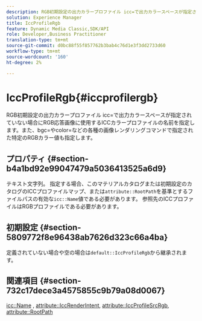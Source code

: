 ```yaml
---
description: RGB初期設定の出力カラープロファイル icc=で出力カラースペースが指定されていない場合にRGB応答画像に使用するICCカラープロファイルの名前を指定します。また、bgc=やcolor=などの各種の画像レンダリングコマンドで指定された特定のRGBカラー値も指定します。
solution: Experience Manager
title: IccProfileRgb
feature: Dynamic Media Classic,SDK/API
role: Developer,Business Practitioner
translation-type: tm+mt
source-git-commit: d0bc88f55f857762b3bab4c76d1e3f3dd2733d60
workflow-type: tm+mt
source-wordcount: '160'
ht-degree: 2%

---
```



# IccProfileRgb{#iccprofilergb}

RGB初期設定の出力カラープロファイル icc=で出力カラースペースが指定されていない場合にRGB応答画像に使用するICCカラープロファイルの名前を指定します。また、bgc=やcolor=などの各種の画像レンダリングコマンドで指定された特定のRGBカラー値も指定します。

## プロパティ {#section-b4a1bd92e99047479a5036413525a6d9}

テキスト文字列。 指定する場合、このマテリアルカタログまたは初期設定のカタログのICCプロファイルマップ、または`attribute::RootPath`を基準とするファイルパスの有効な`icc::Name`値である必要があります。 参照先のICCプロファイルはRGBプロファイルである必要があります。

## 初期設定 {#section-5809772f8e96438ab7626d323c66a4ba}

定義されていない場合や空の場合は`default::IccProfileRgb`から継承されます。

## 関連項目 {#section-732c17dece3a4575855c9b79a08d0067}

[icc::Name](../../../../../ir-api/material-cat/image-rendering-api-ref/c-ir-material-catalog/c-ir-icc-profile-map-reference/r-ir-name-icc.md#reference-7a293ede360e433782575f8f6a562ac2) ,  [attribute::IccRenderIntent](../../../../../ir-api/material-cat/image-rendering-api-ref/c-ir-material-catalog/c-ir-attributes-reference/r-ir-iccrenderintent.md#reference-3b80b7a4c25545a593c5076f318b5c40),  [attribute::IccProfileSrcRgb](../../../../../ir-api/material-cat/image-rendering-api-ref/c-ir-material-catalog/c-ir-attributes-reference/r-ir-iccprofilesrcrgb.md#reference-2fb0f7cfc6e74813b82cd98ae165bd49),  [attribute::RootPath](../../../../../ir-api/material-cat/image-rendering-api-ref/c-ir-material-catalog/c-ir-attributes-reference/r-ir-rootpath.md#reference-a4d7c96b62e14fcbad1740c702f160f3)
